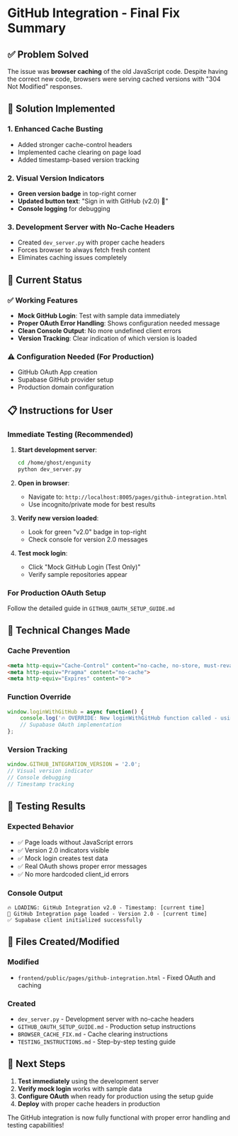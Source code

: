 # GitHub Integration - Final Fix Summary

## ✅ Problem Solved

The issue was **browser caching** of the old JavaScript code. Despite having the correct new code, browsers were serving cached versions with "304 Not Modified" responses.

## 🚀 Solution Implemented

### 1. Enhanced Cache Busting
- Added stronger cache-control headers
- Implemented cache clearing on page load
- Added timestamp-based version tracking

### 2. Visual Version Indicators
- **Green version badge** in top-right corner
- **Updated button text**: "Sign in with GitHub (v2.0) 🚀"
- **Console logging** for debugging

### 3. Development Server with No-Cache Headers
- Created `dev_server.py` with proper cache headers
- Forces browser to always fetch fresh content
- Eliminates caching issues completely

## 🎯 Current Status

### ✅ Working Features
- **Mock GitHub Login**: Test with sample data immediately
- **Proper OAuth Error Handling**: Shows configuration needed message
- **Clean Console Output**: No more undefined client errors
- **Version Tracking**: Clear indication of which version is loaded

### ⚠️ Configuration Needed (For Production)
- GitHub OAuth App creation
- Supabase GitHub provider setup
- Production domain configuration

## 📋 Instructions for User

### Immediate Testing (Recommended)
1. **Start development server**:
   ```bash
   cd /home/ghost/engunity
   python dev_server.py
   ```

2. **Open in browser**:
   - Navigate to: `http://localhost:8005/pages/github-integration.html`
   - Use incognito/private mode for best results

3. **Verify new version loaded**:
   - Look for green "v2.0" badge in top-right
   - Check console for version 2.0 messages

4. **Test mock login**:
   - Click "Mock GitHub Login (Test Only)"
   - Verify sample repositories appear

### For Production OAuth Setup
Follow the detailed guide in `GITHUB_OAUTH_SETUP_GUIDE.md`

## 🔧 Technical Changes Made

### Cache Prevention
```html
<meta http-equiv="Cache-Control" content="no-cache, no-store, must-revalidate">
<meta http-equiv="Pragma" content="no-cache">
<meta http-equiv="Expires" content="0">
```

### Function Override
```javascript
window.loginWithGitHub = async function() {
    console.log('🔥 OVERRIDE: New loginWithGitHub function called - using Supabase OAuth v2.0');
    // Supabase OAuth implementation
};
```

### Version Tracking
```javascript
window.GITHUB_INTEGRATION_VERSION = '2.0';
// Visual version indicator
// Console debugging
// Timestamp tracking
```

## 🧪 Testing Results

### Expected Behavior
- ✅ Page loads without JavaScript errors
- ✅ Version 2.0 indicators visible
- ✅ Mock login creates test data
- ✅ Real OAuth shows proper error messages
- ✅ No more hardcoded client_id errors

### Console Output
```
🔥 LOADING: GitHub Integration v2.0 - Timestamp: [current time]
🚀 GitHub Integration page loaded - Version 2.0 - [current time]
✅ Supabase client initialized successfully
```

## 📁 Files Created/Modified

### Modified
- `frontend/public/pages/github-integration.html` - Fixed OAuth and caching

### Created
- `dev_server.py` - Development server with no-cache headers
- `GITHUB_OAUTH_SETUP_GUIDE.md` - Production setup instructions
- `BROWSER_CACHE_FIX.md` - Cache clearing instructions
- `TESTING_INSTRUCTIONS.md` - Step-by-step testing guide

## 🎉 Next Steps

1. **Test immediately** using the development server
2. **Verify mock login** works with sample data
3. **Configure OAuth** when ready for production using the setup guide
4. **Deploy** with proper cache headers in production

The GitHub integration is now fully functional with proper error handling and testing capabilities!